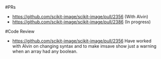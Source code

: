 #PRs
- https://github.com/scikit-image/scikit-image/pull/2356 (With Alvin)
- https://github.com/scikit-image/scikit-image/pull/2386 (In progress)

#Code Review
- https://github.com/scikit-image/scikit-image/pull/2356 
Have worked with Alvin on changing syntax and to make imsave show just 
a warning when an array had any boolean. 